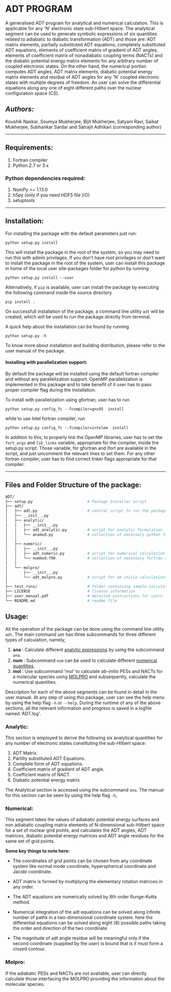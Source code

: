 
# ADT PROGRAM
A generalised ADT program for analytical and numerical calculation. This is applicable for any
'N' electronic state sub-Hilbert space. The analytical segment can be used to generate symbolic
expressions of six quantities related to adiabatic to diabatic transformation (ADT) and those 
are: ADT matrix elements, partially substituted ADT equations, completely substituted ADT equations, 
elements of coefficient matrix of gradient of ADT angles, elements  of coefficient matrix of 
nonadiabatic coupling terms (NACTs) and the diabatic potential energy matrix elements for any 
arbitrary number of coupled electronic states. On the other hand, the numerical portion computes 
ADT angles, ADT matrix elements, diabatic potential energy matrix elements and residue of ADT 
angles for any 'N' coupled electronic states with multiple degrees of freedom. An user can solve 
the differential equations along any one of eight different paths over the nuclear configuration 
space (CS).


## *Authors:*

Koushik Naskar, Soumya Mukherjee, Bijit Mukherjee, Satyam Ravi, Saikat Mukherjee, Subhankar Sardar and Satrajit Adhikari (corresponding author)

---

## Requirements: 
1. Fortran compiler
2. Python 2.7 or 3.x  

### Python dependencies required:
1. NumPy >= 1.13.0
2. h5py (only if you need HDF5 file I/O)
3. setuptools

---

## Installation: 
For installing the package with the default parameters just run:  

`python setup.py install`  

This will install the package in the root of the system, so you may need to run this with admin privilages. If you don't have root privilages or don't want to install the package in the root of the system, user can install this package in home of the local user site-packages folder for python by 
running  

`python setup.py install --user` 

Alternatively, if `pip` is available, user can install the package by executing the following command inside the source directory

`pip install .` 

On successfull installation of the package, a command line utility `adt` will be created, which will be used to run the package directly from terminal.

A quick help about the installation can be found by running 

`python setup.py -h`

To know more about installation and building distribution, please refer to the user manual of the package.   

#### Installing with parallelization support:

By default the package will be installed using the default fortran compiler and without any parallelization support. OpenMP parallelization is 
implemented in this package and to take benefit of it user has to pass proper compiler flag during the installation.

To install with parallelization using gfortran, user has to run  

`python setup.py config_fc --fcompiler=gnu95  install`
  
while to use Intel fortran compiler, run
  
`python setup.py config_fc --fcompiler=intelem  install`  

In addition to this, to properly link the OpenMP libraries, user has to set the `fort_args` and `lib_links` variable, appropriate for the compiler, 
inside the setup.py script. Those variable, for gfortran and ifort are available in the script, and just uncomment the relevant lines to set them. 
For any other fortran compiler, user has to find correct linker flags appropriate for that compiler.


---

## Files and Folder Structure of the package:


```bash
ADT/
├── setup.py                        # Package Installer script
├── adt/
│   ├── adt.py                      # central script to run the package
│   ├── __init__.py
│   ├── analytic/
│   │   ├── __init__.py
│   │   ├── adt_analytic.py         # script for analytic formulation
│   │   └── anamod.py               # collection of necessary python functions
│   │
│   ├── numeric/
│   │   ├── __init__.py
│   │   ├── adt_numeric.py          # script for numerical calculation
│   │   └── nummod.f90              # collection of necessary fortran subroutines
│   │
│   └── molpro/
│       ├── __init__.py
│       └── adt_molpro.py           # script for ab initio calculations by MOLPRO
│ 
├── test_runs/                      # folder containing sample calculations
├── LICENSE                         # license information
├── user_manual.pdf                 # detailed instructions for users
└── README.md                       # readme file
```



## Usage:

All the operation of the package can be done using the command line utility `adt`. The main command `adt` has three subcommands for three different 
types of calculation, namely,
  
1. __ana__ : Calculate different [analytic expressions](#analytic) by using the subcommand `ana`.
2. __num__ : Subcommand `num` can be used to calculate different [numerical quantities](#numerical).
3. __mol__ : Use subcommand 'mol' to calculate _ab-initio_ PESs and NACTs for a molecular species using [MOLPRO](#molpro) and subsequently, calculate 
the numerical quantities.

Description for each of the above segments can be found in detail in the user manual. At any step of using this package, user can see the 
help menu by using the help flag `-h` or `--help`. During the runtime of any of the above sections, all the relevant information and progress
is saved in a logfile named 'ADT.log'.


### Analytic:
This section is employed to derive the following six analytical quantities for any number of electronic states constituting the sub-Hilbert space:

1. ADT Matrix.
2. Partilly substituted ADT Equations.
3. Complete form of ADT equations.
4. Coefficient matrix of gradient of ADT angle.
5. Coefficient matrix of NACT.
6. Diabatic potential energy matrix

The Analytical section is accessed using the subcommand `ana`. The manual for this section can be seen by using the help flag `-h`,


### Numerical: 
This segment takes the values of adiabatic potential energy surfaces and non adiabatic coupling matrix elements of N-dimensional sub-Hilbert 
space for a set of nuclear grid points, and calculates the ADT angles, ADT matrices, diabatic potential energy matrices and ADT angle 
residues for the same set of grid points.

__Some key things to note here:__ 

* The coordinates of grid points can be chosen from any coordinate system like 
    normal mode coordinate, hyperspherical coordinate and Jacobi coordinate.

* ADT matrix is formed by multiplying the elementary rotation matrices in any order. 

* The ADT equations are numerically solved by 8th order Runge-Kutta method.

* Numerical integration of the adt equations can be solved along infinite number of
    paths in a two-dimensional coordinate system. here the differential equations can 
    be solved along eight (8) possible paths taking the order and direction of the two coordinate 

* The magnitude of adt angle residue will be meaningful only if the second coordinate
     (supplied by the user) is bound that is it must form a closed contour. 


### Molpro:
If the adiabatic PESs and NACTs are not available, user can directly calculate those interfacing the MOLPRO providing the information about 
the molecular species.


